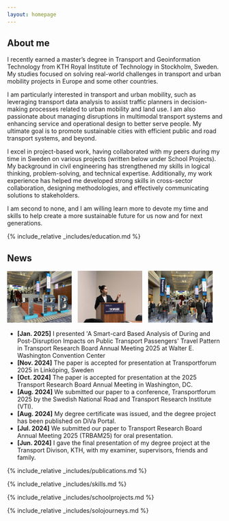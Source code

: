 ```yaml
---
layout: homepage
---
```


## About me

I recently earned a master’s degree in Transport and Geoinformation Technology from KTH Royal Institute of Technology in Stockholm, Sweden. My studies focused on solving real-world challenges in transport and urban mobility projects in Europe and some other countries. 

I am particularly interested in transport and urban mobility, such as leveraging transport data analysis to assist traffic planners in decision-making processes related to urban mobility and land use. I am also passionate about managing disruptions in multimodal transport systems and enhancing service and operational design to better serve people. My ultimate goal is to promote sustainable cities with efficient public and road transport systems, and beyond.

I excel in project-based work, having collaborated with my peers during my time in Sweden on various projects (written below under School Projects). My background in civil engineering has strengthened my skills in logical thinking, problem-solving, and technical expertise. Additionally, my work experience has helped me developed strong skills in cross-sector collaboration, designing methodologies, and effectively communicating solutions to stakeholders.        

I am second to none, and I am willing learn more to devote my time and skills to help create a more sustainable future for us now and for next generations.  

{% include_relative _includes/education.md %}

## News

<div class="news-photos">
  <img src="assets/img/TRB1.jpg" alt="The TRB People" style="width:30%; margin-right: 10px;">
  <img src="assets/img/TRB2.jpg" alt="Me The Presenter" style="width:30%; margin-right: 10px;">
  <img src="assets/img/TRB3.jpg" alt="The Creativity" style="width:30%; margin-right: 10px;">
</div>

- **[Jan. 2025]** I presented 'A Smart-card Based Analysis of During and Post-Disruption Impacts on Public Transport Passengers' Travel Pattern in Transport Research Board Annual Meeting 2025 at Walter E. Washington Convention Center 
- **[Nov. 2024]** The paper is accepted for presentation at Transportforum 2025 in Linköping, Sweden
- **[Oct. 2024]** The paper is accepted for presentation at the 2025 Transport Research Board Annual Meeting in Washington, DC.
- **[Aug. 2024]** We submitted our paper to a conference, Transportforum 2025 by the Swedish National Road and Transport Research Institute (VTI).
- **[Aug. 2024]** My degree certificate was issued, and the degree project has been published on DiVa Portal.
- **[Jul. 2024]** We submitted our paper to Transport Research Board Annual Meeting 2025 (TRBAM25) for oral presentation.
- **[Jun. 2024]** I gave the final presentation of my degree project at the Transport Divison, KTH, with my examiner, supervisors, friends and family.

{% include_relative _includes/publications.md %}

{% include_relative _includes/skills.md %}

{% include_relative _includes/schoolprojects.md %}

{% include_relative _includes/solojourneys.md %}
